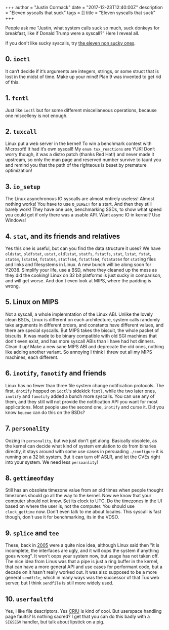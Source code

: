 +++
author = "Justin Cormack"
date = "2017-12-23T12:40:00Z"
description = "Eleven syscalls that suck"
tags = []
title = "Eleven syscalls that suck"
+++

People ask me “Justin, what system calls suck so much, suck donkeys for breakfast, like if Donald Trump were a syscall?” Here I reveal all.

If you don't like sucky syscalls, try [the eleven non sucky ones](https://www.cloudatomiclab.com/prosyscall/).

## 0. `ioctl`

It can‘t decide if it‘s arguments are integers, strings, or some struct that is lost in the midst of time. Make up your mind! Plan 9 was invented to get rid of this.

## 1. `fcntl`

Just like `ioctl` but for some different miscellaneous operations, because one miscelleny is not enough.

## 2. `tuxcall`

Linux put a web server in the kernel! To win a benchmark contest with Microsoft! It had it‘s own syscall! My `enum tux_reactions` are YUK! Don‘t worry though, it was a distro patch (thanks Red Hat!) and never made it upstream, so only the man page and reserved number survive to taunt you and remind you that the path of the righteous is beset by premature optimization!

## 3. `io_setup`

The Linux asynchronous IO syscalls are almost entirely useless! Almost nothing works! You have to use `O_DIRECT` for a start. And then they still barely work! They have one use, benchmarking SSDs, to show what speed you could get if only there was a usable API. Want async IO in kernel? Use Windows!

## 4. `stat`, and its friends and relatives

Yes this one is useful, but can you find the data structure it uses? We have `oldstat`, `oldfstat`, `ustat`, `oldlstat`, `statfs`, `fstatfs`, `stat`, `lstat`, `fstat`, `stat64`, `lstat64`, `fstat64`, `statfs64`, `fstatfs64`, `fstatat64` for `stat`ing files and links and filesystems in Linux. A new bunch will be along soon for Y2038. Simplify your life, use a BSD, where they cleaned up the mess as they did the cooking! Linux on 32 bit platforms is just sucky in comparison, and will get worse. And don't even look at MIPS, where the padding is wrong.

## 5. Linux on MIPS

Not a syscall, a whole implemntation of the Linux ABI. Unlike the lovely clean BSDs, Linux is different on each architecture, system calls randomly take arguments in different orders, and constants have different values, and there are special syscalls. But MIPS takes the biscuit, the whole packet of biscuits. It was made to be binary compatible with old SGI machines that don't even exist, and has more syscall ABIs than I have had hot dinners. Clean it up! Make a new sane MIPS ABI and deprecate the old ones, nothing like adding another variant. So annoying I think I threw out all my MIPS machines, each different.

## 6. `inotify`, `fanotify` and friends

Linux has no fewer than three file system change notification protocols. The first, `dnotify` hopped on `ioctl`‘s sidekick `fcntl`, while the two later ones, `inotify` and `fanotify` added a bunch more syscalls. You can use any of them, and they still will not provide the notification API you want for most applications. Most people use the second one, `inotify` and curse it. Did you know `kqueue` can do this on the BSDs?

## 7. `personality`

Oozing in `personality`, but we just don't get along. Basically obsolete, as the kernel can decide what kind of system emulation to do from binaries directly, it stays around with some use cases in persuading `./configure` it is running on a 32 bit system. But it can turn off ASLR, and let the CVEs right into your system. We need less `persoanlity`!

## 8. `gettimeofday`

Still has an obsolete timezone value from an old times when people thought timezones should go all the way to the kernel. Now we know that your computer should not know. Set its clock to UTC. Do the timezones in the UI based on where the user is, not the computer. You should use `clock_gettime` now. Don't even talk to me about locales. This syscall is fast though, don't use it for benchmarking, its in the VDSO.

## 9. `splice` and `tee`

These, back in [2005](https://lwn.net/Articles/119682/) were a quite nice idea, although Linux said then "it is incomplete, the interfaces are ugly, and it will oops the system if anything goes wrong". It won't oops your system now, but usage has not taken off. The nice idea from Linus was that a pipe is just a ring buffer in the kernel, that can have a more general API and use cases for performant code, but a decade on it hasn't really worked out. It was also supposed to be a more general `sendfile`, which in many ways was the successor of that Tux web server, but I think `sendfile` is still more widely used.

## 10. `userfaultfd`

Yes, I like file descriptors. Yes [CRIU](https://criu.org/Main_Page) is kind of cool. But userspace handling page faults? Is nothing sacred? I get that you can do this badly with a `SIGSEGV` handler, but talk about lipstick on a pig.
